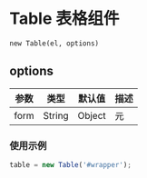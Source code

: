 # Table 表格组件

`new Table(el, options)`
## options
参数		|类型					|默认值			|描述
--------|-------------|-----------|------------
form		|String|Object|元					|联动表单查询


### 使用示例
```javascript
table = new Table('#wrapper');
```